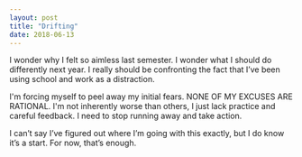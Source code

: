 ```yaml
---
layout: post
title: "Drifting"
date: 2018-06-13
---
```


I wonder why I felt so aimless last semester. I wonder what I should do differently next year. I really should be confronting the fact that I’ve been using school and work as a distraction. 

I'm forcing myself to peel away my initial fears. NONE OF MY EXCUSES ARE RATIONAL. I'm not inherently worse than others, I just lack practice and careful feedback. I need to stop running away and take action. 

I can’t say I’ve figured out where I’m going with this exactly, but I do know it’s a start. For now, that’s enough. 
